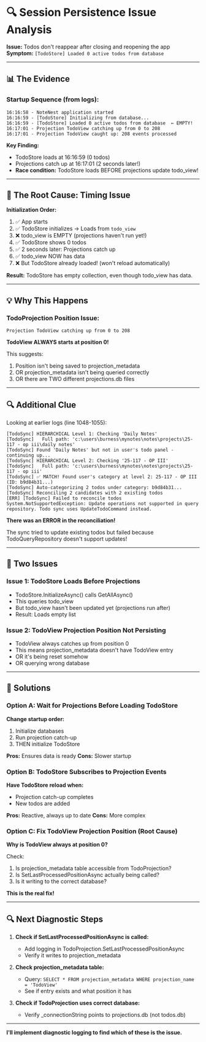 # 🔍 Session Persistence Issue Analysis

**Issue:** Todos don't reappear after closing and reopening the app  
**Symptom:** `[TodoStore] Loaded 0 active todos from database`

---

## 📊 **The Evidence**

### **Startup Sequence (from logs):**

```
16:16:58 - NoteNest application started
16:16:59 - [TodoStore] Initializing from database...
16:16:59 - [TodoStore] Loaded 0 active todos from database  ← EMPTY!
16:17:01 - Projection TodoView catching up from 0 to 208
16:17:01 - Projection TodoView caught up: 208 events processed
```

**Key Finding:**
- TodoStore loads at 16:16:59 (0 todos)
- Projections catch up at 16:17:01 (2 seconds later!)
- **Race condition:** TodoStore loads BEFORE projections update todo_view!

---

## 🎯 **The Root Cause: Timing Issue**

**Initialization Order:**
1. ✅ App starts
2. ✅ TodoStore initializes → Loads from `todo_view`
3. ❌ todo_view is EMPTY (projections haven't run yet!)
4. ✅ TodoStore shows 0 todos
5. ✅ 2 seconds later: Projections catch up
6. ✅ todo_view NOW has data
7. ❌ But TodoStore already loaded! (won't reload automatically)

**Result:** TodoStore has empty collection, even though todo_view has data.

---

## 💡 **Why This Happens**

### **TodoProjection Position Issue:**

```
Projection TodoView catching up from 0 to 208
```

**TodoView ALWAYS starts at position 0!**

This suggests:
1. Position isn't being saved to projection_metadata
2. OR projection_metadata isn't being queried correctly
3. OR there are TWO different projections.db files

---

## 🔍 **Additional Clue**

Looking at earlier logs (line 1048-1055):

```
[TodoSync] HIERARCHICAL Level 1: Checking 'Daily Notes'
[TodoSync]   Full path: 'c:\users\burness\mynotes\notes\projects\25-117 - op iii\daily notes'
[TodoSync] Found 'Daily Notes' but not in user's todo panel - continuing up...
[TodoSync] HIERARCHICAL Level 2: Checking '25-117 - OP III'
[TodoSync]   Full path: 'c:\users\burness\mynotes\notes\projects\25-117 - op iii'
[TodoSync] ✅ MATCH! Found user's category at level 2: 25-117 - OP III (ID: b9d84b31...)
[TodoSync] Auto-categorizing 2 todos under category: b9d84b31...
[TodoSync] Reconciling 2 candidates with 2 existing todos
[ERR] [TodoSync] Failed to reconcile todos
System.NotSupportedException: Update operations not supported in query repository. Todo sync uses UpdateTodoCommand instead.
```

**There was an ERROR in the reconciliation!**

The sync tried to update existing todos but failed because TodoQueryRepository doesn't support updates!

---

## 🎯 **Two Issues**

### **Issue 1: TodoStore Loads Before Projections**
- TodoStore.InitializeAsync() calls GetAllAsync()
- This queries todo_view
- But todo_view hasn't been updated yet (projections run after)
- Result: Loads empty list

### **Issue 2: TodoView Projection Position Not Persisting**
- TodoView always catches up from position 0
- This means projection_metadata doesn't have TodoView entry
- OR it's being reset somehow
- OR querying wrong database

---

## 🚀 **Solutions**

### **Option A: Wait for Projections Before Loading TodoStore**

**Change startup order:**
1. Initialize databases
2. Run projection catch-up
3. THEN initialize TodoStore

**Pros:** Ensures data is ready
**Cons:** Slower startup

### **Option B: TodoStore Subscribes to Projection Events**

**Have TodoStore reload when:**
- Projection catch-up completes
- New todos are added

**Pros:** Reactive, always up to date
**Cons:** More complex

### **Option C: Fix TodoView Projection Position (Root Cause)**

**Why is TodoView always at position 0?**

Check:
1. Is projection_metadata table accessible from TodoProjection?
2. Is SetLastProcessedPositionAsync actually being called?
3. Is it writing to the correct database?

**This is the real fix!**

---

## 🔍 **Next Diagnostic Steps**

1. **Check if SetLastProcessedPositionAsync is called:**
   - Add logging in TodoProjection.SetLastProcessedPositionAsync
   - Verify it writes to projection_metadata

2. **Check projection_metadata table:**
   - Query: `SELECT * FROM projection_metadata WHERE projection_name = 'TodoView'`
   - See if entry exists and what position it has

3. **Check if TodoProjection uses correct database:**
   - Verify _connectionString points to projections.db (not todos.db)

---

**I'll implement diagnostic logging to find which of these is the issue.**

